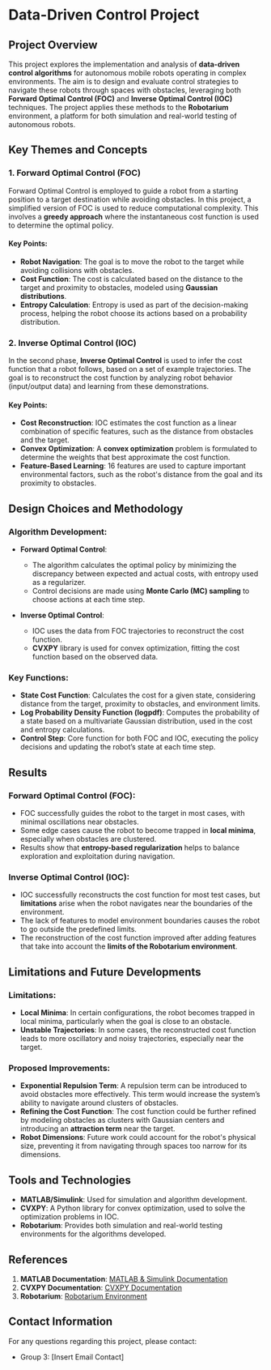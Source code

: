 # Data-Driven Control Project

## Project Overview

This project explores the implementation and analysis of **data-driven control algorithms** for autonomous mobile robots operating in complex environments. The aim is to design and evaluate control strategies to navigate these robots through spaces with obstacles, leveraging both **Forward Optimal Control (FOC)** and **Inverse Optimal Control (IOC)** techniques. The project applies these methods to the **Robotarium** environment, a platform for both simulation and real-world testing of autonomous robots.

## Key Themes and Concepts

### 1. **Forward Optimal Control (FOC)**
   Forward Optimal Control is employed to guide a robot from a starting position to a target destination while avoiding obstacles. In this project, a simplified version of FOC is used to reduce computational complexity. This involves a **greedy approach** where the instantaneous cost function is used to determine the optimal policy.

   #### Key Points:
   - **Robot Navigation**: The goal is to move the robot to the target while avoiding collisions with obstacles.
   - **Cost Function**: The cost is calculated based on the distance to the target and proximity to obstacles, modeled using **Gaussian distributions**.
   - **Entropy Calculation**: Entropy is used as part of the decision-making process, helping the robot choose its actions based on a probability distribution.

### 2. **Inverse Optimal Control (IOC)**
   In the second phase, **Inverse Optimal Control** is used to infer the cost function that a robot follows, based on a set of example trajectories. The goal is to reconstruct the cost function by analyzing robot behavior (input/output data) and learning from these demonstrations.

   #### Key Points:
   - **Cost Reconstruction**: IOC estimates the cost function as a linear combination of specific features, such as the distance from obstacles and the target.
   - **Convex Optimization**: A **convex optimization** problem is formulated to determine the weights that best approximate the cost function.
   - **Feature-Based Learning**: 16 features are used to capture important environmental factors, such as the robot's distance from the goal and its proximity to obstacles.

## Design Choices and Methodology

### Algorithm Development:
- **Forward Optimal Control**: 
  - The algorithm calculates the optimal policy by minimizing the discrepancy between expected and actual costs, with entropy used as a regularizer.
  - Control decisions are made using **Monte Carlo (MC) sampling** to choose actions at each time step.
  
- **Inverse Optimal Control**:
  - IOC uses the data from FOC trajectories to reconstruct the cost function.
  - **CVXPY** library is used for convex optimization, fitting the cost function based on the observed data.

### Key Functions:
- **State Cost Function**: Calculates the cost for a given state, considering distance from the target, proximity to obstacles, and environment limits.
- **Log Probability Density Function (logpdf)**: Computes the probability of a state based on a multivariate Gaussian distribution, used in the cost and entropy calculations.
- **Control Step**: Core function for both FOC and IOC, executing the policy decisions and updating the robot’s state at each time step.

## Results

### Forward Optimal Control (FOC):
- FOC successfully guides the robot to the target in most cases, with minimal oscillations near obstacles.
- Some edge cases cause the robot to become trapped in **local minima**, especially when obstacles are clustered.
- Results show that **entropy-based regularization** helps to balance exploration and exploitation during navigation.

### Inverse Optimal Control (IOC):
- IOC successfully reconstructs the cost function for most test cases, but **limitations** arise when the robot navigates near the boundaries of the environment.
- The lack of features to model environment boundaries causes the robot to go outside the predefined limits.
- The reconstruction of the cost function improved after adding features that take into account the **limits of the Robotarium environment**.

## Limitations and Future Developments

### Limitations:
- **Local Minima**: In certain configurations, the robot becomes trapped in local minima, particularly when the goal is close to an obstacle.
- **Unstable Trajectories**: In some cases, the reconstructed cost function leads to more oscillatory and noisy trajectories, especially near the target.

### Proposed Improvements:
- **Exponential Repulsion Term**: A repulsion term can be introduced to avoid obstacles more effectively. This term would increase the system’s ability to navigate around clusters of obstacles.
- **Refining the Cost Function**: The cost function could be further refined by modeling obstacles as clusters with Gaussian centers and introducing an **attraction term** near the target.
- **Robot Dimensions**: Future work could account for the robot's physical size, preventing it from navigating through spaces too narrow for its dimensions.

## Tools and Technologies

- **MATLAB/Simulink**: Used for simulation and algorithm development.
- **CVXPY**: A Python library for convex optimization, used to solve the optimization problems in IOC.
- **Robotarium**: Provides both simulation and real-world testing environments for the algorithms developed.


## References

1. **MATLAB Documentation**: [MATLAB & Simulink Documentation](https://www.mathworks.com/help/matlab/)
2. **CVXPY Documentation**: [CVXPY Documentation](https://www.cvxpy.org/)
3. **Robotarium**: [Robotarium Environment](https://www.robotarium.org/)

## Contact Information

For any questions regarding this project, please contact:

- Group 3: [Insert Email Contact]
